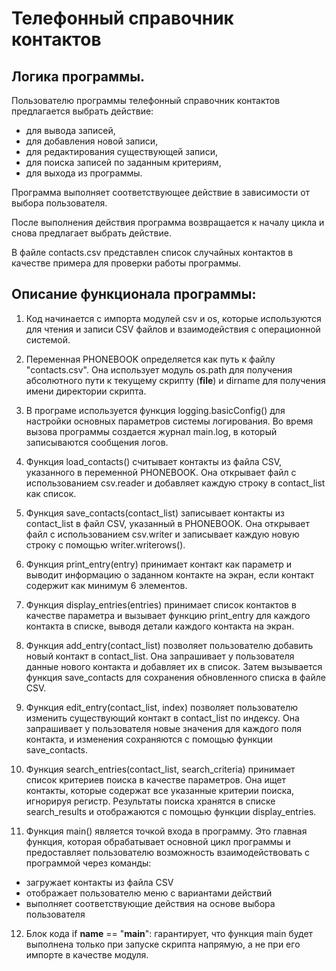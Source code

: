 # Телефонный справочник контактов

## Логика программы.
Пользователю программы телефонный справочник контактов предлагается выбрать действие:

  - для вывода записей,
  - для добавления новой записи,
  - для редактирования существующей записи,
  - для поиска записей по заданным критериям,
  - для выхода из программы.

Программа выполняет соответствующее действие в зависимости от выбора пользователя.

После выполнения действия программа возвращается к началу цикла и снова предлагает выбрать действие.

В файле contacts.csv представлен список случайных контактов в качестве примера для проверки работы программы.


## Описание функционала программы:

1. Код начинается с импорта модулей csv и os, которые используются для чтения и записи CSV файлов и взаимодействия с операционной системой.

2. Переменная PHONEBOOK определяется как путь к файлу "contacts.csv". Она использует модуль os.path для получения абсолютного пути к текущему скрипту (__file__) и dirname для получения имени директории скрипта.

3. В програме используется функция logging.basicConfig() для настройки основных параметров системы логирования. Во время вызова программы создается журнал main.log, в который записываются сообщения логов.

4. Функция load_contacts() считывает контакты из файла CSV, указанного в переменной PHONEBOOK. Она открывает файл с использованием csv.reader и добавляет каждую строку в contact_list как список.

5. Функция save_contacts(contact_list) записывает контакты из contact_list в файл CSV, указанный в PHONEBOOK. Она открывает файл с использованием csv.writer и записывает каждую новую строку с помощью writer.writerows().

6. Функция print_entry(entry) принимает контакт как параметр и выводит информацию о заданном контакте на экран, если контакт содержит как минимум 6 элементов.

7. Функция display_entries(entries) принимает список контактов в качестве параметра и вызывает функцию print_entry для каждого контакта в списке, выводя детали каждого контакта на экран.

8. Функция add_entry(contact_list) позволяет пользователю добавить новый контакт в contact_list. Она запрашивает у пользователя данные нового контакта и добавляет их в список. Затем вызывается функция save_contacts для сохранения обновленного списка в файле CSV.

9. Функция edit_entry(contact_list, index) позволяет пользователю изменить существующий контакт в contact_list по индексу. Она запрашивает у пользователя новые значения для каждого поля контакта, и изменения сохраняются с помощью функции save_contacts.

10. Функция search_entries(contact_list, search_criteria) принимает список критериев поиска в качестве параметров. Она ищет контакты, которые содержат все указанные критерии поиска, игнорируя регистр. Результаты поиска хранятся в списке search_results и отображаются с помощью функции display_entries.

11. Функция main() является точкой входа в программу. Это главная функция, которая обрабатывает основной цикл программы и предоставляет пользователю возможность взаимодействовать с программой через команды:
- загружает контакты из файла CSV
- отображает пользователю меню с вариантами действий
- выполняет соответствующие действия на основе выбора пользователя

12. Блок кода if __name__ == "__main__": гарантирует, что функция main будет выполнена только при запуске скрипта напрямую, а не при его импорте в качестве модуля.
